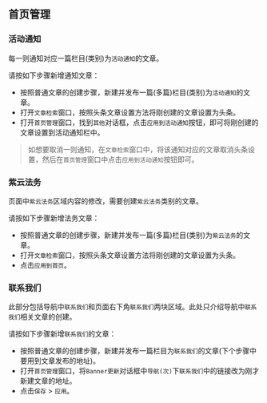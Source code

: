 ## 首页管理

### 活动通知
每一则通知对应一篇栏目(类别)为`活动通知`的文章。

请按如下步骤新增通知文章：
+ 按照普通文章的创建步骤，新建并发布一篇(多篇)栏目(类别)为`活动通知`的文章。
+ 打开`文章检索`窗口，按照头条文章设置方法将刚创建的文章设置为头条。
+ 打开`首页管理`窗口，找到`其他`对话框，点击`应用到活动通知`按钮，即可将刚创建的文章设置到活动通知栏中。

> 如想要取消一则通知，在`文章检索`窗口中，将该通知对应的文章取消头条设置，然后在`首页管理`窗口中点击`应用到活动通知`按钮即可。

### 紫云法务
页面中`紫云法务`区域内容的修改，需要创建`紫云法务`类别的文章。

请按如下步骤新增法务文章：
+ 按照普通文章的创建步骤，新建并发布一篇(多篇)栏目(类别)为`紫云法务`的文章。
+ 打开`文章检索`窗口，按照头条文章设置方法将刚创建的文章设置为头条。
+ 点击`应用到首页`。


### 联系我们

此部分包括导航中`联系我们`和页面右下角`联系我们`两块区域。此处只介绍导航中`联系我们`相关文章的创建。

请按如下步骤新增`联系我们`的文章：
+ 按照普通文章的创建步骤，新建并发布一篇栏目为`联系我们`的文章(下个步骤中要用到文章发布的地址)。
+ 打开`首页管理`窗口，将`Banner更新`对话框中`导航(次)`下`联系我们`中的链接改为刚才新建文章的地址。
+ 点击`保存` > `应用`。